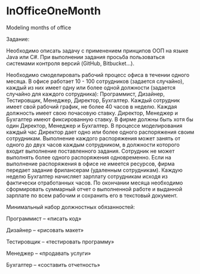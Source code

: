 # InOfficeOneMonth
Modeling months of office

Задание:

Необходимо описать задачу с применением принципов ООП на языке Java или C#.
При выполнении задания просьба пользоваться системами контроля версий (GitHub, Bitbucket…).

Необходимо смоделировать рабочий процесс офиса в течении одного месяца.
В офисе работает 10 - 100 сотрудников (задается случайно), каждый из них имеет одну или более одной должности (задается случайно для каждого сотрудника): Программист, Дизайнер, Тестировщик, Менеджер, Директор, Бухгалтер.
Каждый сотрудник имеет свой рабочий график, не более 40 часов в неделю.
Каждая должность имеет свою почасовую ставку. Директор, Менеджер и Бухгалтер имеют фиксированную ставку.
В фирме должны быть хотя бы один Директор, Менеджер и Бухгалтер.
В процессе моделирования каждый час Директор дает одно или более одного распоряжения своим сотрудникам. Выполнение каждого распоряжения может занять от одного до двух часов каждым сотрудником, в должности которого входит выполнение поставленного задания. Сотрудник не может выполнять более одного распоряжения одновременно.
Если на выполнение распоряжения в офисе не имеется ресурсов, фирма передает задание фрилансерам (удаленным сотрудникам).
Каждую неделю Бухгалтер начисляет зарплату сотрудникам исходя из фактически отработанных часов.
По окончании месяца необходимо сформировать суммарный отчет о выполненной работе и выданной зарплате по всем рабочим и сохранить его в текстовый документ.
 
Минимальный набор должностных обязанностей:

Программист – «писать код»

Дизайнер – «рисовать макет»

Тестировщик – «тестировать программу»

Менеджер – «продавать услуги»

Бухгалтер – «составить отчетность»

